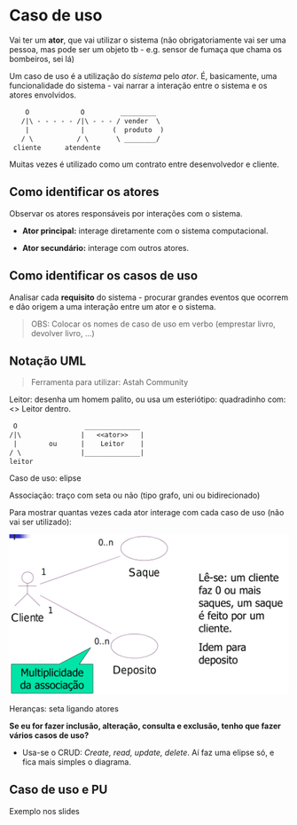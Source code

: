 # Caso de uso

Vai ter um **ator**, que vai utilizar o sistema (não obrigatoriamente vai ser uma pessoa, mas pode ser um objeto tb - e.g. sensor de fumaça que chama os bombeiros, sei lá)

Um caso de uso é a utilização do *sistema* pelo *ator*. É, basicamente, uma funcionalidade do sistema - vai narrar a interação entre o sistema e os atores envolvidos.

```
    O             O         _________
   /|\ - - - - - /|\ - - - / vender  \
    |             |       (  produto  )
   / \           / \       \ ________/
 cliente      atendente
```

Muitas vezes é utilizado como um contrato entre desenvolvedor e cliente.

## Como identificar os atores

Observar os atores responsáveis por interações com o sistema.

- **Ator principal:** interage diretamente com o sistema computacional.

- **Ator secundário:** interage com outros atores.

## Como identificar os casos de uso

Analisar cada **requisito** do sistema - procurar grandes eventos que ocorrem e dão origem a uma interação entre um ator e o sistema.

> OBS: Colocar os nomes de caso de uso em verbo (emprestar livro, devolver livro, ...)

## Notação UML

> Ferramenta para utilizar: Astah Community

Leitor: desenha um homem palito, ou usa um esteriótipo: quadradinho com: <<ator>> Leitor dentro.

```
 O                 ______________
/|\               |   <<ator>>   |
 |        ou      |    Leitor    |
/ \               |______________|
leitor
```

Caso de uso: elipse

Associação: traço com seta ou não (tipo grafo, uni ou bidirecionado)

Para mostrar quantas vezes cada ator interage com cada caso de uso (não vai ser utilizado):

![Multiplicidade](images/multiplicidade.png)

Heranças: seta ligando atores

**Se eu for fazer inclusão, alteração, consulta e exclusão, tenho que fazer vários casos de uso?**

- Usa-se o CRUD: *Create, read, update, delete*. Aí faz uma elipse só, e fica mais simples o diagrama.

## Caso de uso e PU

Exemplo nos slides

